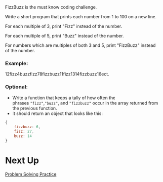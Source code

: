 

FizzBuzz is the must know coding challenge. 

Write a short program that prints each number from 1 to 100 on a new line.

For each multiple of 3, print "Fizz" instead of the number.

For each multiple of 5, print "Buzz" instead of the number.

For numbers which are multiples of both 3 and 5, print "FizzBuzz" instead of the number.

### **Example:**

12fizz4buzzfizz78fizzbuzz11fizz1314fizzbuzz16ect.

### **Optional:**

- Write a function that keeps a tally of how often the phrases `"fizz"`,`"buzz"`, and `"fizzbuzz"` occur in the array returned from the previous function.
- It should return an object that looks like this:

```jsx
{
    fizzbuzz: 6,
    fizz: 27,
    buzz: 14
}
```

# Next Up

[Problem Solving Practice](https://www.notion.so/Problem-Solving-Practice-bb12d0a2b8a14c73baa4ff40167357a8?pvs=21)